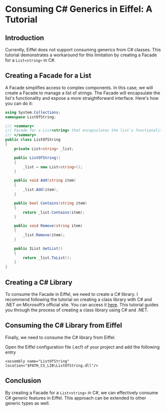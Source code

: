 

# Consuming C# Generics in Eiffel: A Tutorial

## Introduction

Currently, Eiffel does not support consuming generics from C# classes. This tutorial demonstrates a workaround for this limitation by creating a Facade for a `List<string>` in C#. 

## Creating a Facade for a List<string>

A Facade simplifies access to complex components. In this case, we will create a Facade to manage a list of strings. The Facade will encapsulate the list's functionality and expose a more straightforward interface. Here's how you can do it:

```csharp
using System.Collections;
namespace ListOfString;

/// <summary>
/// Facade for a List<string> that encapsulates the list's functionality and exposes a few methods
/// </summary>
public class ListOfString
{
    private List<string> _list;

    public ListOfString()
    {
        _list = new List<string>();
    }

    public void Add(string item)
    {
        _list.Add(item);
    }

    public bool Contains(string item)
    {
        return _list.Contains(item);
    }

    public void Remove(string item)
    {
        _list.Remove(item);
    }

    public IList GetList()
    {
        return _list.ToList();
    }
}
```

## Creating a C# Library

To consume the Facade in Eiffel, we need to create a C# library. I recommend following the tutorial on creating a class library with C# and .NET on Microsoft’s official site. You can access it [here](https://learn.microsoft.com/en-us/dotnet/core/tutorials/library-with-visual-studio?pivots=dotnet-7-0). This tutorial guides you through the process of creating a class library using C# and .NET.

## Consuming the C# Library from Eiffel

Finally, we need to consume the C# library from Eiffel. 

Open the Eiffel configuration file (.ecf) of your project and add the following entry

`<assembly name="ListOfString" location="$PATH_CS_LIB\ListOfString.dll"/>`


## Conclusion

By creating a Facade for a `List<string>` in C#, we can effectively consume C# generic features in Eiffel. This approach can be extended to other generic types as well.
